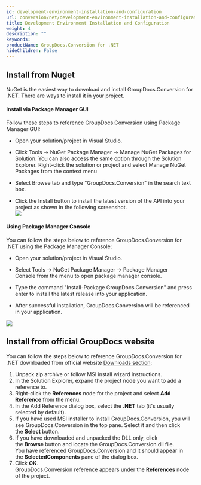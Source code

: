 ```yaml
---
id: development-environment-installation-and-configuration
url: conversion/net/development-environment-installation-and-configuration
title: Development Environment Installation and Configuration
weight: 4
description: ""
keywords: 
productName: GroupDocs.Conversion for .NET
hideChildren: False
---
```

  

## Install from Nuget

NuGet is the easiest way to download and install GroupDocs.Conversion for .NET. There are ways to install it in your project.

#### Install via Package Manager GUI

Follow these steps to reference GroupDocs.Conversion using Package Manager GUI:

*   Open your solution/project in Visual Studio.
    
*   Click Tools -> NuGet Package Manager -> Manage NuGet Packages for Solution. You can also access the same option through the Solution Explorer. Right-click the solution or project and select Manage NuGet Packages from the context menu
    
*   Select Browse tab and type "GroupDocs.Conversion" in the search text box.
    
*   Click the Install button to install the latest version of the API into your project as shown in the following screenshot.  
![](conversion/net/images/development-environment-installation-and-configuration.png)
    

#### Using Package Manager Console

You can follow the steps below to reference GroupDocs.Conversion for .NET using the Package Manager Console:

*   Open your solution/project in Visual Studio.
    
*   Select Tools -> NuGet Package Manager -> Package Manager Console from the menu to open package manager console.
    
*   Type the command "Install-Package GroupDocs.Conversion" and press enter to install the latest release into your application.
    
*   After successful installation, GroupDocs.Conversion will be referenced in your application.  
    
![](conversion/net/images/development-environment-installation-and-configuration_1.png)
    

## Install from official GroupDocs website

You can follow the steps below to reference GroupDocs.Conversion for .NET downloaded from official website [Downloads section](https://downloads.groupdocs.com/conversion/net):

1.  Unpack zip archive or follow MSI install wizard instructions.
2.  In the Solution Explorer, expand the project node you want to add a reference to.
3.  Right-click the **References** node for the project and select **Add Reference** from the menu.
4.  In the Add Reference dialog box, select the **.NET** tab (it's usually selected by default).
5.  If you have used MSI installer to install GroupDocs.Conversion, you will see GroupDocs.Conversion in the top pane. Select it and then click the **Select** button.
6.  If you have downloaded and unpacked the DLL only, click the **Browse** button and locate the GroupDocs.Conversion.dll file.   
    You have referenced GroupDocs.Conversion and it should appear in the **SelectedComponents** pane of the dialog box.
7.  Click **OK**.   
    GroupDocs.Conversion reference appears under the **References** node of the project.

